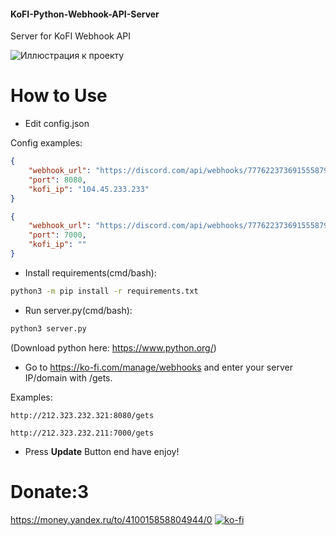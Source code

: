 #### KoFI-Python-Webhook-API-Server
Server for KoFI Webhook API

![Иллюстрация к проекту](https://media.discordapp.net/attachments/675064990893604894/784100468560232488/unknown.png?width=263&height=361)


# How to Use

* Edit config.json

Config examples:
```json
{
	"webhook_url": "https://discord.com/api/webhooks/777622373691555879/3dIG3cH5dE7vB-J000t2pSyjRXxCBL_kibP_CunUeeH-K3rjr3GykB5Oz32vzaUnvP4N",
	"port": 8080,
	"kofi_ip": "104.45.233.233"
}
```
```json
{
	"webhook_url": "https://discord.com/api/webhooks/777622373691555879/3dIG3cH5dE7vB-J000t2pSyjRXxCBL_kibP_CunUeeH-K3rjr3GykB5Oz32vzaUnvP4N",
	"port": 7000,
	"kofi_ip": ""
}
```

* Install requirements(cmd/bash):
```cmd
python3 -m pip install -r requirements.txt
```

* Run server.py(cmd/bash):
```cmd
python3 server.py
```
(Download python here: https://www.python.org/)


* Go to https://ko-fi.com/manage/webhooks and enter your server IP/domain with /gets.

Examples:
```
http://212.323.232.321:8080/gets
```
```
http://212.323.232.211:7000/gets
```
* Press **Update** Button end have enjoy!

# Donate:3
https://money.yandex.ru/to/410015858804944/0
[![ko-fi](https://www.ko-fi.com/img/githubbutton_sm.svg)](https://ko-fi.com/E1E0278RO)
